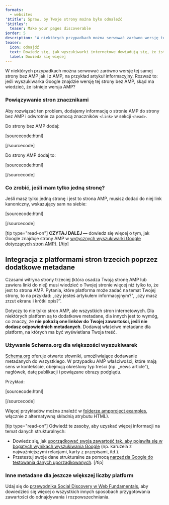 ```yaml
---
formats:
  - websites
'$title': Spraw, by Twoje strony można było odnaleźć
'$titles':
  teaser: Make your pages discoverable
$order: 5
description: 'W niektórych przypadkach można serwować zarówno wersję tej samej strony bez AMP jak i z AMP, na przykład artykuł informacyjny. Rozważ to: jeśli wyszukiwarka Google...'
teaser:
  icon: odnajdź
  text: Dowiedz się, jak wyszukiwarki internetowe dowiadują się, że istnieje wersja AMP witryny.
  label: Dowiedz się więcej
---
```


W niektórych przypadkach można serwować zarówno wersję tej samej strony bez AMP jak i z AMP, na przykład artykuł informacyjny. Rozważ to: jeśli wyszukiwarka Google znajdzie wersję tej strony bez AMP, skąd ma wiedzieć, że istnieje wersja AMP?

### Powiązywanie stron znacznikami <link>

Aby rozwiązać ten problem, dodajemy informację o stronie AMP do strony bez AMP i odwrotnie za pomocą znaczników `<link>` w sekcji `<head>`.

Do strony bez AMP dodaj:

[sourcecode:html]

<link rel="amphtml" href="https://www.example.com/url/to/amp/document.html">
[/sourcecode]

Do strony AMP dodaj to:

[sourcecode:html]

<link rel="canonical" href="https://www.example.com/url/to/full/document.html">
[/sourcecode]

### Co zrobić, jeśli mam tylko jedną stronę?

Jeśli masz tylko jedną stronę i jest to strona AMP, musisz dodać do niej link kanoniczny, wskazujący sam na siebie:

[sourcecode:html]

<link rel="canonical" href="https://www.example.com/url/to/amp/document.html">
[/sourcecode]

[tip type="read-on"] **CZYTAJ DALEJ —** dowiedz się więcej o tym, jak Google znajduje strony AMP w [wytycznych wyszukiwarki Google dotyczących stron AMP)](https://support.google.com/webmasters/answer/6340290). [/tip]

## Integracja z platformami stron trzecich poprzez dodatkowe metadane <a name="integrate-with-third-party-platforms-through-additional-metadata"></a>

Czasami witryna strony trzeciej (która osadza Twoją stronę AMP lub zawiera linki do niej) musi wiedzieć o Twojej stronie więcej niż tylko to, że jest to strona AMP. Pytania, które platforma może zadać na temat Twojej strony, to na przykład: „czy jesteś artykułem informacyjnym?", „czy masz zrzut ekranu i krótki opis?”.

Dotyczy to nie tylko stron AMP, ale wszystkich stron internetowych. Dla niektórych platform są to dodatkowe metadane, dla innych jest to wymóg, co znaczy, że **nie pokażą one linków do Twojej zawartości, jeśli nie dodasz odpowiednich metadanych**. Dodawaj właściwe metadane dla platform, na których ma być wyświetlana Twoja treść.

### Używanie Schema.org dla większości wyszukiwarek

[Schema.org](http://schema.org/) oferuje otwarte słowniki, umożliwiające dodawanie metadanych do wszystkiego. W przypadku AMP właściwości, które mają sens w kontekście, obejmują określony typ treści (np. „news article”), nagłówek, datę publikacji i powiązane obrazy podglądu.

Przykład:

[sourcecode:html]

<script type="application/ld+json">
  {
    "@context": "http://schema.org",
    "@type": "NewsArticle",
    "mainEntityOfPage": "http://cdn.ampproject.org/article-metadata.html",
    "headline": "Lorem Ipsum",
    "datePublished": "1907-05-05T12:02:41Z",
    "dateModified": "1907-05-05T12:02:41Z",
    "description": "The Catiline Orations continue to beguile engineers and designers alike -- but can it stand the test of time?",
    "author": {
      "@type": "Person",
      "name": "Jordan M Adler"
    },
    "publisher": {
      "@type": "Organization",
      "name": "Google",
      "logo": {
        "@type": "ImageObject",
        "url": "http://cdn.ampproject.org/logo.jpg",
        "width": 600,
        "height": 60
      }
    },
    "image": {
      "@type": "ImageObject",
      "url": "http://cdn.ampproject.org/leader.jpg",
      "height": 2000,
      "width": 800
    }
  }
</script>

[/sourcecode]

Więcej przykładów można znaleźć w [folderze ampproject examples](https://github.com/ampproject/amphtml/tree/master/examples/metadata-examples), włącznie z alternatywną składnią atrybutu HTML).

[tip type="read-on"] Odwiedź te zasoby, aby uzyskać więcej informacji na temat danych strukturalnych:

- Dowiedz się, jak [uporządkować swoją zawartość tak, aby pojawiła się w bogatych wynikach wyszukiwania Google](https://developers.google.com/search/docs/guides/mark-up-content) (np. karuzela z najważniejszymi relacjami, karty z przepisami, itd.).
- Przetestuj swoje dane strukturalne za pomocą [narzędzia Google do testowania danych uporządkowanych](https://developers.google.com/structured-data/testing-tool/). [/tip]

### Inne metadane dla jeszcze większej liczby platform

Udaj się do [przewodnika Social Discovery w Web Fundamentals](https://developers.google.com/web/fundamentals/discovery-and-monetization/social-discovery/), aby dowiedzieć się więcej o wszystkich innych sposobach przygotowania zawartości do odnajdywania i rozpowszechniania.
